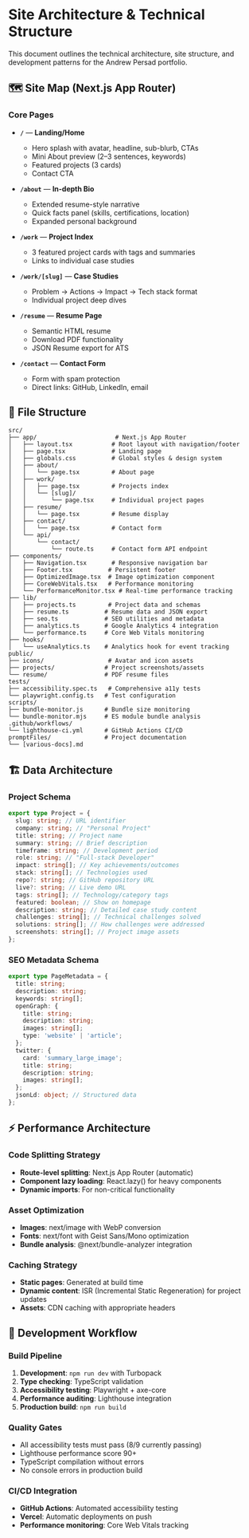 # Site Architecture & Technical Structure

This document outlines the technical architecture, site structure, and development patterns for the Andrew Persad portfolio.

## 🗺️ Site Map (Next.js App Router)

### **Core Pages**

- **`/`** — **Landing/Home**
  - Hero splash with avatar, headline, sub-blurb, CTAs
  - Mini About preview (2–3 sentences, keywords)
  - Featured projects (3 cards)
  - Contact CTA

- **`/about`** — **In-depth Bio**
  - Extended resume-style narrative
  - Quick facts panel (skills, certifications, location)
  - Expanded personal background

- **`/work`** — **Project Index**
  - 3 featured project cards with tags and summaries
  - Links to individual case studies

- **`/work/[slug]`** — **Case Studies**
  - Problem → Actions → Impact → Tech stack format
  - Individual project deep dives

- **`/resume`** — **Resume Page**
  - Semantic HTML resume
  - Download PDF functionality
  - JSON Resume export for ATS

- **`/contact`** — **Contact Form**
  - Form with spam protection
  - Direct links: GitHub, LinkedIn, email

## 📁 File Structure

```
src/
├── app/                      # Next.js App Router
│   ├── layout.tsx           # Root layout with navigation/footer
│   ├── page.tsx             # Landing page
│   ├── globals.css          # Global styles & design system
│   ├── about/
│   │   └── page.tsx         # About page
│   ├── work/
│   │   ├── page.tsx         # Projects index
│   │   └── [slug]/
│   │       └── page.tsx     # Individual project pages
│   ├── resume/
│   │   └── page.tsx         # Resume display
│   ├── contact/
│   │   └── page.tsx         # Contact form
│   └── api/
│       └── contact/
│           └── route.ts     # Contact form API endpoint
├── components/
│   ├── Navigation.tsx       # Responsive navigation bar
│   ├── Footer.tsx          # Persistent footer
│   ├── OptimizedImage.tsx  # Image optimization component
│   ├── CoreWebVitals.tsx   # Performance monitoring
│   └── PerformanceMonitor.tsx # Real-time performance tracking
├── lib/
│   ├── projects.ts         # Project data and schemas
│   ├── resume.ts          # Resume data and JSON export
│   ├── seo.ts             # SEO utilities and metadata
│   ├── analytics.ts       # Google Analytics 4 integration
│   └── performance.ts     # Core Web Vitals monitoring
├── hooks/
│   └── useAnalytics.ts    # Analytics hook for event tracking
public/
├── icons/                  # Avatar and icon assets
├── projects/              # Project screenshots/assets
└── resume/                # PDF resume files
tests/
├── accessibility.spec.ts   # Comprehensive a11y tests
└── playwright.config.ts   # Test configuration
scripts/
├── bundle-monitor.js      # Bundle size monitoring
└── bundle-monitor.mjs     # ES module bundle analysis
.github/workflows/
└── lighthouse-ci.yml      # GitHub Actions CI/CD
promptFiles/               # Project documentation
└── [various-docs].md
```

## 🏗️ Data Architecture

### **Project Schema**

```typescript
export type Project = {
  slug: string; // URL identifier
  company: string; // "Personal Project"
  title: string; // Project name
  summary: string; // Brief description
  timeframe: string; // Development period
  role: string; // "Full-stack Developer"
  impact: string[]; // Key achievements/outcomes
  stack: string[]; // Technologies used
  repo?: string; // GitHub repository URL
  live?: string; // Live demo URL
  tags: string[]; // Technology/category tags
  featured: boolean; // Show on homepage
  description: string; // Detailed case study content
  challenges: string[]; // Technical challenges solved
  solutions: string[]; // How challenges were addressed
  screenshots: string[]; // Project image assets
};
```

### **SEO Metadata Schema**

```typescript
export type PageMetadata = {
  title: string;
  description: string;
  keywords: string[];
  openGraph: {
    title: string;
    description: string;
    images: string[];
    type: 'website' | 'article';
  };
  twitter: {
    card: 'summary_large_image';
    title: string;
    description: string;
    images: string[];
  };
  jsonLd: object; // Structured data
};
```

## ⚡ Performance Architecture

### **Code Splitting Strategy**

- **Route-level splitting**: Next.js App Router (automatic)
- **Component lazy loading**: React.lazy() for heavy components
- **Dynamic imports**: For non-critical functionality

### **Asset Optimization**

- **Images**: next/image with WebP conversion
- **Fonts**: next/font with Geist Sans/Mono optimization
- **Bundle analysis**: @next/bundle-analyzer integration

### **Caching Strategy**

- **Static pages**: Generated at build time
- **Dynamic content**: ISR (Incremental Static Regeneration) for project updates
- **Assets**: CDN caching with appropriate headers

## 🔧 Development Workflow

### **Build Pipeline**

1. **Development**: `npm run dev` with Turbopack
2. **Type checking**: TypeScript validation
3. **Accessibility testing**: Playwright + axe-core
4. **Performance auditing**: Lighthouse integration
5. **Production build**: `npm run build`

### **Quality Gates**

- All accessibility tests must pass (8/9 currently passing)
- Lighthouse performance score 90+
- TypeScript compilation without errors
- No console errors in production build

### **CI/CD Integration**

- **GitHub Actions**: Automated accessibility testing
- **Vercel**: Automatic deployments on push
- **Performance monitoring**: Core Web Vitals tracking
